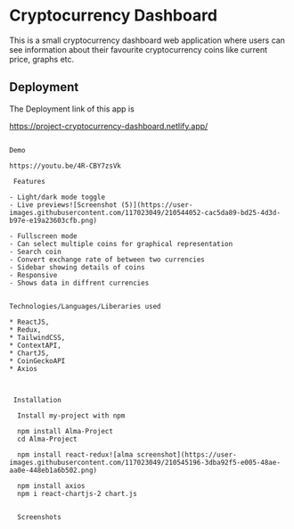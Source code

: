 # Cryptocurrency Dashboard

This is a small cryptocurrency dashboard web application
where users can see information about their favourite cryptocurrency coins like
current price, graphs etc.

## Deployment

The Deployment link of this app is

https://project-cryptocurrency-dashboard.netlify.app/

```

Demo

https://youtu.be/4R-CBY7zsVk

 Features

- Light/dark mode toggle
- Live previews![Screenshot (5)](https://user-images.githubusercontent.com/117023049/210544052-cac5da89-bd25-4d3d-b97e-e19a23603cfb.png)

- Fullscreen mode
- Can select multiple coins for graphical representation
- Search coin
- Convert exchange rate of between two currencies
- Sidebar showing details of coins
- Responsive
- Shows data in diffrent currencies


Technologies/Languages/Liberaries used

* ReactJS,
* Redux,
* TailwindCSS,
* ContextAPI,
* ChartJS,
* CoinGeckoAPI
* Axios



 Installation

  Install my-project with npm

  npm install Alma-Project
  cd Alma-Project

  npm install react-redux![alma screenshot](https://user-images.githubusercontent.com/117023049/210545196-3dba92f5-e005-48ae-aa0e-448eb1a6b502.png)

  npm install axios
  npm i react-chartjs-2 chart.js


  Screenshots

